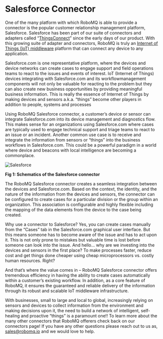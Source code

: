 # Salesforce Connector

One of the many platform with which RoboMQ is able to provide a connector is the popular customer relationship management platform, Salesforce. Salesforce has been part of our suite of connectors and adapters called “<a href="https://www.robomq.io/#thingsconnect">ThingsConnect</a>” since the early days of our product. With this growing suite of adapter and connectors, RoboMQ is truly an <a href="https://www.robomq.io/#iotmiddleware">Internet of Things (IoT) middleware</a> platform that can connect any device to any application.

Salesforce.com is one representative platform, where the devices and device networks can create cases to engage support and field operations teams to react to the issues and events of interest. IoT (Internet of Things) devices integrating with Salesforce.com and its workflowmanagement components will not only be valuable for reacting to the problem but they can also create new business opportunities by providing meaningful business information. This is really the essence of Internet of Things by making devices and sensors a.k.a. “things” become other players in addition to people, systems and processes

Using RoboMQ Salesforce connector, a customer’s device or sensor can integrate Salesforce.com into its device management and diagnostics flow. This makes sense for an organizations using Salesforce.com where cases are typically used to engage technical support and triage teams to react to an issue or an incident. Another common use case is to receive and integrate the information from sensors or “things” into the business workflows in Salesforce.com. This could be a powerful paradigm in a world where device and beacons with local intelligence are becoming a commonplace.

![Salesforce](images/Salesforce1.png)

**Fig 1: Schematics of the Salesforce connector**

The RoboMQ Salesforce connector creates a seamless integration between the devices and Salesforce.com. Based on the context, the identity, and the nature of the information from the devices and sensors, the connector can be configured to create cases for a particular division or the group within an organization. This association is configurable and highly flexible including the mapping of the data elements from the device to the case being created.

Why use a connector to Salesforce? Yes, you can create cases manually from the “Cases” tab in the Salesforce.com graphical user interface. But this means someone has to become aware of the issue and has to act upon it. This is not only prone to mistakes but valuable time is lost before someone can look into the issue. And hello… why are we investing into the devices and sensors in the first place? To make processes faster, reduce cost and get things done cheaper using cheap microprocessors vs. costly human resources. Right?

And that’s where the value comes in – RoboMQ Salesforce connector offers tremendous efficiency in having the ability to create cases automatically within a customer’s existing workflow. In addition, as a core feature of RoboMQ, it ensures the guaranteed and reliable delivery of the information through its robust and scalable IoT middleware infrastructure.

With businesses, small to large and local to global, increasingly relying on sensors and devices to collect information from the environment and making decisions upon it, the need to build a network of intelligent, self-healing and proactive “things” is a paramount one!! To learn more about the many other connectors that RoboMQ offerers check back on our connectors page! If you have any other questions please reach out to us as, <a href="mailto:sales@robomq.io">sales@robomq.io</a> and we would love to help.
